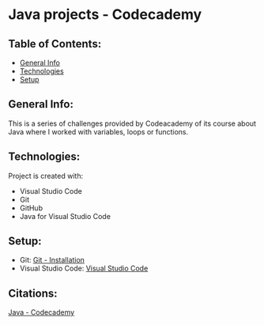 # Java projects - Codecademy

## Table of Contents:

* [General Info](#general-info)
* [Technologies](#techonologies)
* [Setup](#setup)

## General Info:

This is a series of challenges provided by Codeacademy of its course about Java where I worked with variables, loops or functions.

## Technologies:

Project is created with:
* Visual Studio Code
* Git
* GitHub
* Java for Visual Studio Code

## Setup:

* Git: [Git - Installation](https://git-scm.com/book/en/v2/Getting-Started-Installing-Git)
* Visual Studio Code: [Visual Studio Code](https://code.visualstudio.com)

## Citations:

[Java - Codecademy](https://www.codecademy.com/learn/learn-java)

